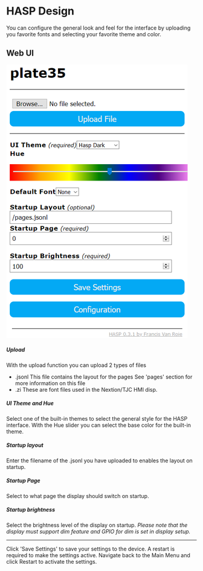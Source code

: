 # HASP Design

You can configure the general look and feel for the interface by uploading you favorite fonts and selecting your favorite theme and color.

## Web UI

![HASP Settings](../assets/images/settings/hasp_settings.png "HASP Settings")

##### Upload

With the upload function you can upload 2 types of files
 * .jsonl
    This file contains the layout for the pages
    See 'pages' section for more information on this file
 * .zi
    These are font files used in the Nextion/TJC HMI disp.

##### UI Theme and Hue

Select one of the built-in themes to select the general style for the HASP interface.
With the Hue slider you can select the base color for the built-in theme.

##### Startup layout

Enter the filename of the .jsonl you have uploaded to enables the layout on startup.

##### Startup Page

Select to what page the display should switch on startup.

##### Startup brightness

Select the brightness level of the display on startup.
*Please note that the display must support dim feature and GPIO for dim is set in display setup.*

---

Click 'Save Settings' to save your settings to the device. A restart is required to make the settings active. Navigate back to the Main Menu and click Restart to activate the settings.

